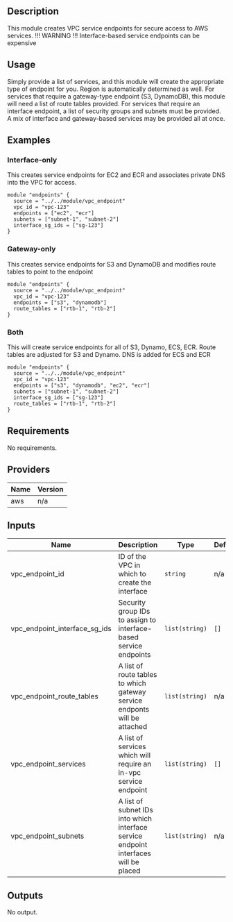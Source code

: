 ## Description
This module creates VPC service endpoints for secure access to AWS services. 
!!! WARNING !!! Interface-based service endpoints can be expensive

## Usage
Simply provide a list of services, and this module will create the appropriate type of endpoint for you. Region is automatically determined as well. For services that require a gateway-type endpoint (S3, DynamoDB), this module will need a list of route tables provided. For services that require an interface endpoint, a list of security groups and subnets must be provided. A mix of interface and gateway-based services may be provided all at once.

## Examples
### Interface-only
This creates service endpoints for EC2 and ECR and associates private DNS into the VPC for access.
```hcl
module "endpoints" {
  source = "../../module/vpc_endpoint"
  vpc_id = "vpc-123"
  endpoints = ["ec2", "ecr"]
  subnets = ["subnet-1", "subnet-2"]
  interface_sg_ids = ["sg-123"]
}
```

### Gateway-only
This creates service endpoints for S3 and DynamoDB and modifies route tables to point to the endpoint
```hcl
module "endpoints" {
  source = "../../module/vpc_endpoint"
  vpc_id = "vpc-123"
  endpoints = ["s3", "dynamodb"]
  route_tables = ["rtb-1", "rtb-2"]
}
```

### Both
This will create service endpoints for all of S3, Dynamo, ECS, ECR. Route tables are adjusted for S3 and Dynamo. DNS is added for ECS and ECR
```hcl
module "endpoints" {
  source = "../../module/vpc_endpoint"
  vpc_id = "vpc-123"
  endpoints = ["s3", "dynamodb", "ec2", "ecr"]
  subnets = ["subnet-1", "subnet-2"]
  interface_sg_ids = ["sg-123"]
  route_tables = ["rtb-1", "rtb-2"]
}
```
## Requirements

No requirements.

## Providers

| Name | Version |
|------|---------|
| aws | n/a |

## Inputs

| Name | Description | Type | Default | Required |
|------|-------------|------|---------|:--------:|
| vpc\_endpoint\_id | ID of the VPC in which to create the interface | `string` | n/a | yes |
| vpc\_endpoint\_interface\_sg\_ids | Security group IDs to assign to interface-based service endpoints | `list(string)` | `[]` | no |
| vpc\_endpoint\_route\_tables | A list of route tables to which gateway service endponts will be attached | `list(string)` | n/a | yes |
| vpc\_endpoint\_services | A list of services which will require an in-vpc service endpoint | `list(string)` | `[]` | no |
| vpc\_endpoint\_subnets | A list of subnet IDs into which interface service endpoint interfaces will be placed | `list(string)` | n/a | yes |

## Outputs

No output.

